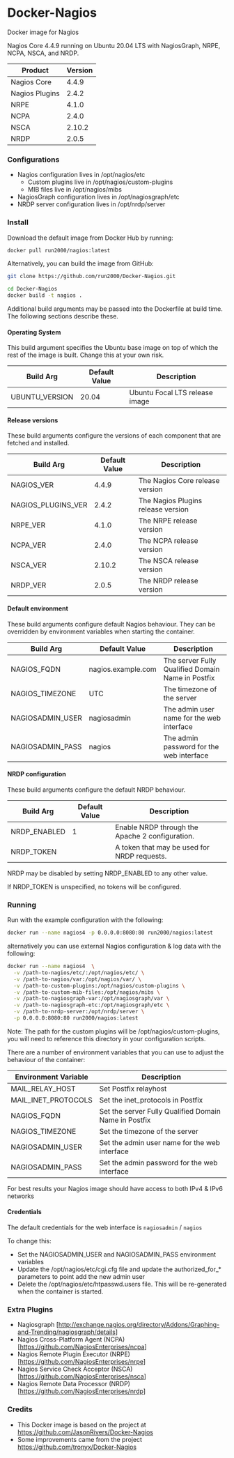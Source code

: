 # Docker-Nagios

Docker image for Nagios

Nagios Core 4.4.9 running on Ubuntu 20.04 LTS with NagiosGraph, NRPE, NCPA, NSCA, and NRDP.

| Product | Version |
| ------- | ------- |
| Nagios Core | 4.4.9 |
| Nagios Plugins | 2.4.2 |
| NRPE | 4.1.0 |
| NCPA | 2.4.0 |
| NSCA | 2.10.2 |
| NRDP | 2.0.5 |


### Configurations

* Nagios configuration lives in /opt/nagios/etc
  * Custom plugins live in /opt/nagios/custom-plugins
  * MIB files live in /opt/nagios/mibs
* NagiosGraph configuration lives in /opt/nagiosgraph/etc
* NRDP server configuration lives in /opt/nrdp/server

### Install

Download the default image from Docker Hub by running:

```sh
docker pull run2000/nagios:latest
```

Alternatively, you can build the image from GitHub:

```sh
git clone https://github.com/run2000/Docker-Nagios.git 

cd Docker-Nagios
docker build -t nagios .
```
Additional build arguments may be passed into the Dockerfile at build time. The following sections describe these.

#### Operating System

This build argument specifies the Ubuntu base image on top of which the rest of the image is built. Change this at your own risk.

| Build Arg | Default Value | Description |
| ------- | ------- | ------ |
| UBUNTU_VERSION | 20.04 | Ubuntu Focal LTS release image |

#### Release versions

These build arguments configure the versions of each component that are fetched and installed.

| Build Arg | Default Value | Description |
| ------- | ------- | ------ |
| NAGIOS_VER | 4.4.9 | The Nagios Core release version |
| NAGIOS_PLUGINS_VER | 2.4.2 | The Nagios Plugins release version |
| NRPE_VER | 4.1.0 | The NRPE release version |
| NCPA_VER | 2.4.0 | The NCPA release version |
| NSCA_VER | 2.10.2 | The NSCA release version |
| NRDP_VER | 2.0.5 | The NRDP release version |

#### Default environment

These build arguments configure default Nagios behaviour. They can be overridden by environment variables when starting the container.

| Build Arg | Default Value | Description |
| ------- | ------- | ------ |
| NAGIOS_FQDN | nagios.example.com | The server Fully Qualified Domain Name in Postfix |
| NAGIOS_TIMEZONE | UTC | The timezone of the server |
| NAGIOSADMIN_USER | nagiosadmin | The admin user name for the web interface |
| NAGIOSADMIN_PASS | nagios | The admin password for the web interface |

#### NRDP configuration

These build arguments configure the default NRDP behaviour.

| Build Arg | Default Value | Description |
| ------- | ------- | ------ |
| NRDP_ENABLED | 1 | Enable NRDP through the Apache 2 configuration. |
| NRDP_TOKEN | | A token that may be used for NRDP requests. |

NRDP may be disabled by setting NRDP_ENABLED to any other value.

If NRDP_TOKEN is unspecified, no tokens will be configured.


### Running

Run with the example configuration with the following:

```sh
docker run --name nagios4 -p 0.0.0.0:8080:80 run2000/nagios:latest
```

alternatively you can use external Nagios configuration & log data with the following:

```sh
docker run --name nagios4  \
  -v /path-to-nagios/etc/:/opt/nagios/etc/ \
  -v /path-to-nagios/var:/opt/nagios/var/ \
  -v /path-to-custom-plugins:/opt/nagios/custom-plugins \
  -v /path-to-custom-mib-files:/opt/nagios/mibs \
  -v /path-to-nagiosgraph-var:/opt/nagiosgraph/var \
  -v /path-to-nagiosgraph-etc:/opt/nagiosgraph/etc \
  -v /path-to-nrdp-server:/opt/nrdp/server \
  -p 0.0.0.0:8080:80 run2000/nagios:latest
```

Note: The path for the custom plugins will be /opt/nagios/custom-plugins, you will need to reference this directory in your configuration scripts.

There are a number of environment variables that you can use to adjust the behaviour of the container:

| Environment Variable | Description |
|--------|--------|
| MAIL_RELAY_HOST | Set Postfix relayhost |
| MAIL_INET_PROTOCOLS | Set the inet_protocols in Postfix |
| NAGIOS_FQDN | Set the server Fully Qualified Domain Name in Postfix |
| NAGIOS_TIMEZONE | Set the timezone of the server |
| NAGIOSADMIN_USER | Set the admin user name for the web interface |
| NAGIOSADMIN_PASS | Set the admin password for the web interface |

For best results your Nagios image should have access to both IPv4 & IPv6 networks 

#### Credentials

The default credentials for the web interface is `nagiosadmin` / `nagios`

To change this:

* Set the NAGIOSADMIN_USER and NAGIOSADMIN_PASS environment variables
* Update the /opt/nagios/etc/cgi.cfg file and update the authorized_for_* parameters to point add the new admin user
* Delete the /opt/nagios/etc/htpasswd.users file. This will be re-generated when the container is started.

### Extra Plugins

* Nagiosgraph [<http://exchange.nagios.org/directory/Addons/Graphing-and-Trending/nagiosgraph/details>]
* Nagios Cross-Platform Agent (NCPA) [<https://github.com/NagiosEnterprises/ncpa>]
* Nagios Remote Plugin Executor (NRPE) [<https://github.com/NagiosEnterprises/nrpe>]
* Nagios Service Check Acceptor (NSCA) [<https://github.com/NagiosEnterprises/nsca>]
* Nagios Remote Data Processor (NRDP) [<https://github.com/NagiosEnterprises/nrdp>]

### Credits

* This Docker image is based on the project at <https://github.com/JasonRivers/Docker-Nagios>
* Some improvements came from the project <https://github.com/tronyx/Docker-Nagios>
